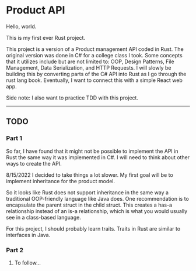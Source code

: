 # Product API

Hello, world.

This is my first ever Rust project.

This project is a version of a Product management API coded in Rust. The original version was done in C# for a college class I took. Some concepts that it utilizes include but are not limited to: OOP, Design Patterns, File Management, Data Serialization, and HTTP Requests.  I will slowly be building this by converting parts of the C# API into Rust as I go through the rust lang book. Eventually, I want to connect this with a simple React web app.

Side note: I also want to practice TDD with this project.

---

## TODO

### Part 1

So far, I have found that it might not be possible to implement the API in Rust the same way it was implemented in C#. I will need to think about other ways to create the API.

8/15/2022
I decided to take things a lot slower. My first goal will be to implement inheritance for the product model.

So it looks like Rust does not support inheritance in the same way a traditional OOP-friendly language like Java does.
One recommendation is to encapsulate the parent struct in the child struct. This creates a has-a relationship instead of an is-a relationship, which is what you would usually see in a class-based language.

For this project, I should probably learn traits. Traits in Rust are similar to interfaces in Java.

### Part 2

1. To follow...
